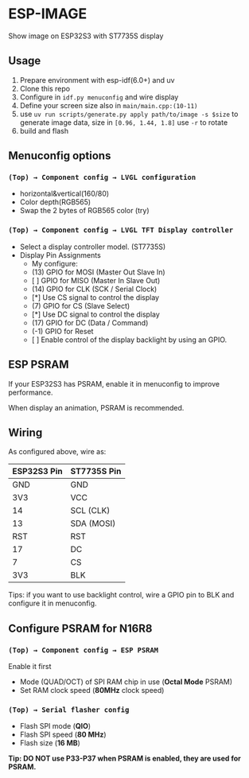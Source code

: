 # ESP-IMAGE

Show image on ESP32S3 with ST7735S display

## Usage

1. Prepare environment with esp-idf(6.0+) and uv
2. Clone this repo
3. Configure in `idf.py menuconfig` and wire display
4. Define your screen size also in `main/main.cpp:(10-11)`
5. use `uv run scripts/generate.py apply path/to/image -s $size` to generate image data, size in `[0.96, 1.44, 1.8]` use
   `-r` to rotate
6. build and flash

## Menuconfig options

### `(Top) → Component config → LVGL configuration`

- horizontal&vertical(160/80)
- Color depth(RGB565)
- Swap the 2 bytes of RGB565 color (try)

### `(Top) → Component config → LVGL TFT Display controller`

- Select a display controller model. (ST7735S)
- Display Pin Assignments
    - My configure:
    - (13) GPIO for MOSI (Master Out Slave In)
    - \[ ] GPIO for MISO (Master In Slave Out)
    - (14) GPIO for CLK (SCK / Serial Clock)
    - \[*] Use CS signal to control the display
    - (7)     GPIO for CS (Slave Select)
    - \[*] Use DC signal to control the display
    - (17)    GPIO for DC (Data / Command)
    - (-1) GPIO for Reset
    - \[ ] Enable control of the display backlight by using an GPIO.

## ESP PSRAM

If your ESP32S3 has PSRAM, enable it in menuconfig to improve performance.

When display an animation, PSRAM is recommended.

## Wiring

As configured above, wire as:

| ESP32S3 Pin | ST7735S Pin |
|-------------|-------------|
| GND         | GND         |
| 3V3         | VCC         |
| 14          | SCL (CLK)   |
| 13          | SDA (MOSI)  |
| RST         | RST         |
| 17          | DC          |
| 7           | CS          |
| 3V3         | BLK         |

Tips: if you want to use backlight control, wire a GPIO pin to BLK and configure it in menuconfig.

## Configure PSRAM for N16R8

### `(Top) → Component config → ESP PSRAM`

Enable it first

- Mode (QUAD/OCT) of SPI RAM chip in use (**Octal Mode** PSRAM)
- Set RAM clock speed (**80MHz** clock speed)

### `(Top) → Serial flasher config`

- Flash SPI mode (**QIO**)
- Flash SPI speed (**80 MHz**)
- Flash size (**16 MB**)

**Tip: DO NOT use P33-P37 when PSRAM is enabled, they are used for PSRAM.**
